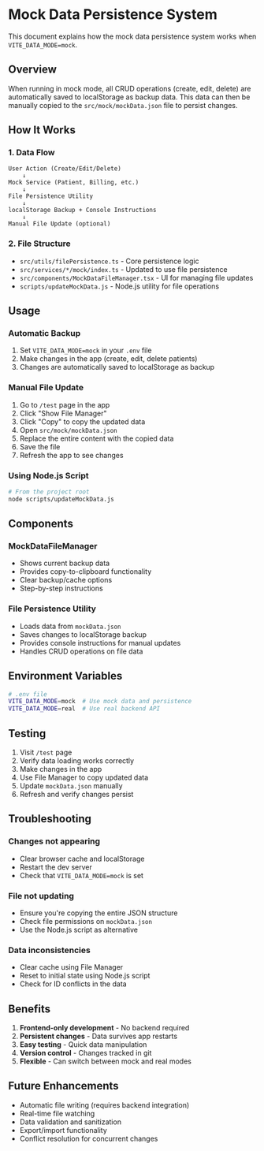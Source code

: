 # Mock Data Persistence System

This document explains how the mock data persistence system works when `VITE_DATA_MODE=mock`.

## Overview

When running in mock mode, all CRUD operations (create, edit, delete) are automatically saved to localStorage as backup data. This data can then be manually copied to the `src/mock/mockData.json` file to persist changes.

## How It Works

### 1. Data Flow
```
User Action (Create/Edit/Delete) 
    ↓
Mock Service (Patient, Billing, etc.)
    ↓
File Persistence Utility
    ↓
localStorage Backup + Console Instructions
    ↓
Manual File Update (optional)
```

### 2. File Structure
- `src/utils/filePersistence.ts` - Core persistence logic
- `src/services/*/mock/index.ts` - Updated to use file persistence
- `src/components/MockDataFileManager.tsx` - UI for managing file updates
- `scripts/updateMockData.js` - Node.js utility for file operations

## Usage

### Automatic Backup
1. Set `VITE_DATA_MODE=mock` in your `.env` file
2. Make changes in the app (create, edit, delete patients)
3. Changes are automatically saved to localStorage as backup

### Manual File Update
1. Go to `/test` page in the app
2. Click "Show File Manager"
3. Click "Copy" to copy the updated data
4. Open `src/mock/mockData.json`
5. Replace the entire content with the copied data
6. Save the file
7. Refresh the app to see changes

### Using Node.js Script
```bash
# From the project root
node scripts/updateMockData.js
```

## Components

### MockDataFileManager
- Shows current backup data
- Provides copy-to-clipboard functionality
- Clear backup/cache options
- Step-by-step instructions

### File Persistence Utility
- Loads data from `mockData.json`
- Saves changes to localStorage backup
- Provides console instructions for manual updates
- Handles CRUD operations on file data

## Environment Variables

```bash
# .env file
VITE_DATA_MODE=mock  # Use mock data and persistence
VITE_DATA_MODE=real  # Use real backend API
```

## Testing

1. Visit `/test` page
2. Verify data loading works correctly
3. Make changes in the app
4. Use File Manager to copy updated data
5. Update `mockData.json` manually
6. Refresh and verify changes persist

## Troubleshooting

### Changes not appearing
- Clear browser cache and localStorage
- Restart the dev server
- Check that `VITE_DATA_MODE=mock` is set

### File not updating
- Ensure you're copying the entire JSON structure
- Check file permissions on `mockData.json`
- Use the Node.js script as alternative

### Data inconsistencies
- Clear cache using File Manager
- Reset to initial state using Node.js script
- Check for ID conflicts in the data

## Benefits

1. **Frontend-only development** - No backend required
2. **Persistent changes** - Data survives app restarts
3. **Easy testing** - Quick data manipulation
4. **Version control** - Changes tracked in git
5. **Flexible** - Can switch between mock and real modes

## Future Enhancements

- Automatic file writing (requires backend integration)
- Real-time file watching
- Data validation and sanitization
- Export/import functionality
- Conflict resolution for concurrent changes 